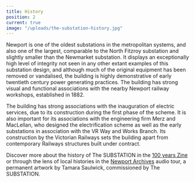 ```yaml
---
title: History
position: 2
current: true
image: "/uploads/the-substation-history.jpg"
---
```


Newport is one of the oldest substations in the metropolitan systems, and also one of the largest, comparable to the North Fitzroy substation and slightly smaller than the Newmarket substation. It displays an exceptionally high level of integrity not seen in any other extant examples of this substation design, and although much of the original equipment has been removed or vandalised, the building is highly demonstrative of early twentieth century power generating practices. The building has strong visual and functional associations with the nearby Newport railway workshops, established in 1882.

The building has strong associations with the inauguration of electric services, due to its construction during the first phase of the scheme. It is also important for its associations with the engineering firm Merz and MacLellan, who designed the electrification scheme as well as the early substations in association with the VR Way and Works Branch. Its construction by the Victorian Railways sets the building apart from contemporary Railways structures built under contract.

Discover more about the history of The SUBSTATION in the [100 years Zine](https://thesubstation.org.au/archive/100-years-zine/) or through the lens of local histories in the [Newport Archives](https://thesubstation.org.au/whats-on/newport-archives/) audio tour, a permanent artwork by Tamara Saulwick, commissioned by The SUBSTATION.
